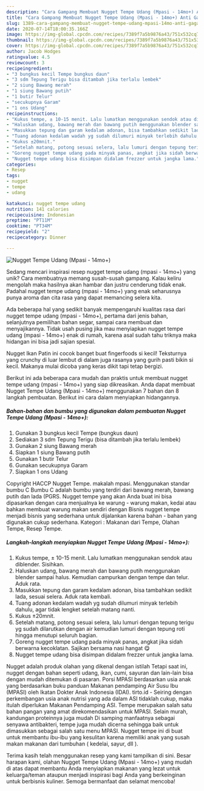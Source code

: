 ```yaml
---
description: "Cara Gampang Membuat Nugget Tempe Udang (Mpasi - 14mo+) Anti Gagal"
title: "Cara Gampang Membuat Nugget Tempe Udang (Mpasi - 14mo+) Anti Gagal"
slug: 1389-cara-gampang-membuat-nugget-tempe-udang-mpasi-14mo-anti-gagal
date: 2020-07-14T18:00:35.166Z
image: https://img-global.cpcdn.com/recipes/7389f7a5b9876a43/751x532cq70/nugget-tempe-udang-mpasi-14mo-foto-resep-utama.jpg
thumbnail: https://img-global.cpcdn.com/recipes/7389f7a5b9876a43/751x532cq70/nugget-tempe-udang-mpasi-14mo-foto-resep-utama.jpg
cover: https://img-global.cpcdn.com/recipes/7389f7a5b9876a43/751x532cq70/nugget-tempe-udang-mpasi-14mo-foto-resep-utama.jpg
author: Jacob Hodges
ratingvalue: 4.5
reviewcount: 3
recipeingredient:
- "3 bungkus kecil Tempe bungkus daun"
- "3 sdm Tepung Terigu bisa ditambah jika terlalu lembek"
- "2 siung Bawang merah"
- "1 siung Bawang putih"
- "1 butir Telur"
- "secukupnya Garam"
- "1 ons Udang"
recipeinstructions:
- "Kukus tempe, ± 10-15 menit. Lalu lumatkan menggunakan sendok atau diblender. Sisihkan."
- "Haluskan udang, bawang merah dan bawang putih menggunakan blender sampai halus. Kemudian campurkan dengan tempe dan telur. Aduk rata."
- "Masukkan tepung dan garam kedalam adonan, bisa tambahkan sedikit lada, sesuai selera. Aduk rata kembali."
- "Tuang adonan kedalam wadah yg sudah dilumuri minyak terlebih dahulu, agar tidak lengket setelah matang nanti."
- "Kukus ±20mnit."
- "Setelah matang, potong sesuai selera, lalu lumuri dengan tepung terigu yg sudah dilarutkan dengan air kemudian lumuri dengan tepung roti hingga menutupi seluruh bagian."
- "Goreng nugget tempe udang pada minyak panas, angkat jika sidah berwarna kecoklatan. Sajikan bersama nasi hangat 😋"
- "Nugget tempe udang bisa disimpan didalam frezzer untuk jangka lama."
categories:
- Resep
tags:
- nugget
- tempe
- udang

katakunci: nugget tempe udang 
nutrition: 141 calories
recipecuisine: Indonesian
preptime: "PT11M"
cooktime: "PT34M"
recipeyield: "2"
recipecategory: Dinner

---
```



![Nugget Tempe Udang (Mpasi - 14mo+)](https://img-global.cpcdn.com/recipes/7389f7a5b9876a43/751x532cq70/nugget-tempe-udang-mpasi-14mo-foto-resep-utama.jpg)

Sedang mencari inspirasi resep nugget tempe udang (mpasi - 14mo+) yang unik? Cara membuatnya memang susah-susah gampang. Kalau keliru mengolah maka hasilnya akan hambar dan justru cenderung tidak enak. Padahal nugget tempe udang (mpasi - 14mo+) yang enak seharusnya punya aroma dan cita rasa yang dapat memancing selera kita.

Ada beberapa hal yang sedikit banyak mempengaruhi kualitas rasa dari nugget tempe udang (mpasi - 14mo+), pertama dari jenis bahan, selanjutnya pemilihan bahan segar, sampai cara membuat dan menyajikannya. Tidak usah pusing jika mau menyiapkan nugget tempe udang (mpasi - 14mo+) enak di rumah, karena asal sudah tahu triknya maka hidangan ini bisa jadi sajian spesial.

Nugget Ikan Patin ini cocok banget buat fingerfoods si kecil! Teksturnya yang crunchy di luar lembut di dalam juga rasanya yang gurih pasti bikin si kecil. Makanya mulai dicoba yang keras dikit tapi tetap bergizi.


Berikut ini ada beberapa cara mudah dan praktis untuk membuat nugget tempe udang (mpasi - 14mo+) yang siap dikreasikan. Anda dapat membuat Nugget Tempe Udang (Mpasi - 14mo+) menggunakan 7 bahan dan 8 langkah pembuatan. Berikut ini cara dalam menyiapkan hidangannya.

<!--inarticleads1-->

##### Bahan-bahan dan bumbu yang digunakan dalam pembuatan Nugget Tempe Udang (Mpasi - 14mo+):

1. Gunakan 3 bungkus kecil Tempe (bungkus daun)
1. Sediakan 3 sdm Tepung Terigu (bisa ditambah jika terlalu lembek)
1. Gunakan 2 siung Bawang merah
1. Siapkan 1 siung Bawang putih
1. Gunakan 1 butir Telur
1. Gunakan secukupnya Garam
1. Siapkan 1 ons Udang


Copyright HACCP Nugget Tempe. makalah mpasi. Menggunakan standar bumbu C Bumbu C adalah bumbu yang terdiri dari bawang merah, bawang putih dan lada (PGRS. Nugget tempe yang akan Anda buat ini bisa dipasarkan dengan cara menjualnya ke warung - warung makan, kedai atau bahkan membuat warung makan sendiri dengan Bisnis nugget tempe menjadi bisnis yang sederhana untuk dijalankan karena bahan - bahan yang digunakan cukup sederhana. Kategori : Makanan dari Tempe, Olahan Tempe, Resep Tempe. 

<!--inarticleads2-->

##### Langkah-langkah menyiapkan Nugget Tempe Udang (Mpasi - 14mo+):

1. Kukus tempe, ± 10-15 menit. Lalu lumatkan menggunakan sendok atau diblender. Sisihkan.
1. Haluskan udang, bawang merah dan bawang putih menggunakan blender sampai halus. Kemudian campurkan dengan tempe dan telur. Aduk rata.
1. Masukkan tepung dan garam kedalam adonan, bisa tambahkan sedikit lada, sesuai selera. Aduk rata kembali.
1. Tuang adonan kedalam wadah yg sudah dilumuri minyak terlebih dahulu, agar tidak lengket setelah matang nanti.
1. Kukus ±20mnit.
1. Setelah matang, potong sesuai selera, lalu lumuri dengan tepung terigu yg sudah dilarutkan dengan air kemudian lumuri dengan tepung roti hingga menutupi seluruh bagian.
1. Goreng nugget tempe udang pada minyak panas, angkat jika sidah berwarna kecoklatan. Sajikan bersama nasi hangat 😋
1. Nugget tempe udang bisa disimpan didalam frezzer untuk jangka lama.


Nugget adalah produk olahan yang dikenal dengan istilah Tetapi saat ini, nugget dengan bahan seperti udang, ikan, cumi, sayuran dan lain-lain bisa dengan mudah ditemukan di pasaran. Porsi MPASI berdasarkan usia anak yang berdasarkan buku panduan Makanan pendamping Air Susu Ibu (MPASI) oleh Ikatan Dokter Anak Indonesia (IDAI). tirto.id - Seiring dengan perkembangan usia anak nutrisi yang ada dalam ASI tidaklah cukup, maka itulah diperlukan Makanan Pendamping ASI. Tempe merupakan salah satu bahan pangan yang amat direkomendasikan untuk MPASI. Selain murah, kandungan proteinnya juga mudah Di samping manfaatnya sebagai senyawa antibakteri, tempe juga mudah dicerna sehingga baik untuk dimasukkan sebagai salah satu menu MPASI. Nugget tempe ini di buat untuk membantu ibu-ibu yang kesulitan karena memiliki anak yang susah makan makanan dari tumbuhan ( kedelai, sayur, dll ). 

Terima kasih telah menggunakan resep yang kami tampilkan di sini. Besar harapan kami, olahan Nugget Tempe Udang (Mpasi - 14mo+) yang mudah di atas dapat membantu Anda menyiapkan makanan yang lezat untuk keluarga/teman ataupun menjadi inspirasi bagi Anda yang berkeinginan untuk berbisnis kuliner. Semoga bermanfaat dan selamat mencoba!
